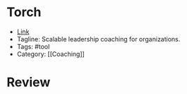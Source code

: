 # Torch
- [Link](https://torch.io)
- Tagline: Scalable leadership coaching for organizations.
- Tags: #tool
- Category: [[Coaching]]

# Review
